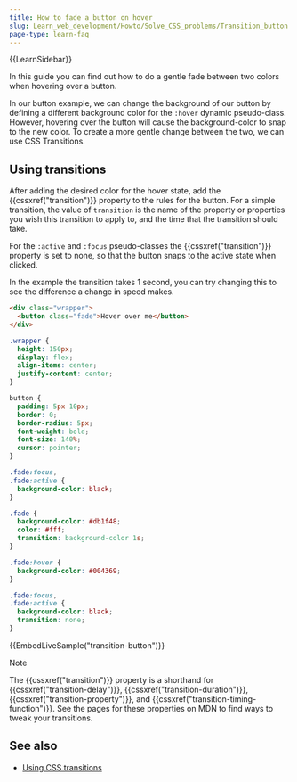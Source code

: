```yaml
---
title: How to fade a button on hover
slug: Learn_web_development/Howto/Solve_CSS_problems/Transition_button
page-type: learn-faq
---
```


{{LearnSidebar}}

In this guide you can find out how to do a gentle fade between two colors when hovering over a button.

In our button example, we can change the background of our button by defining a different background color for the `:hover` dynamic pseudo-class. However, hovering over the button will cause the background-color to snap to the new color. To create a more gentle change between the two, we can use CSS Transitions.

## Using transitions

After adding the desired color for the hover state, add the {{cssxref("transition")}} property to the rules for the button. For a simple transition, the value of `transition` is the name of the property or properties you wish this transition to apply to, and the time that the transition should take.

For the `:active` and `:focus` pseudo-classes the {{cssxref("transition")}} property is set to none, so that the button snaps to the active state when clicked.

In the example the transition takes 1 second, you can try changing this to see the difference a change in speed makes.

```html live-sample___transition-button
<div class="wrapper">
  <button class="fade">Hover over me</button>
</div>
```

```css hidden live-sample___transition-button
.wrapper {
  height: 150px;
  display: flex;
  align-items: center;
  justify-content: center;
}

button {
  padding: 5px 10px;
  border: 0;
  border-radius: 5px;
  font-weight: bold;
  font-size: 140%;
  cursor: pointer;
}

.fade:focus,
.fade:active {
  background-color: black;
}
```

```css live-sample___transition-button
.fade {
  background-color: #db1f48;
  color: #fff;
  transition: background-color 1s;
}

.fade:hover {
  background-color: #004369;
}

.fade:focus,
.fade:active {
  background-color: black;
  transition: none;
}
```

{{EmbedLiveSample("transition-button")}}

> [!NOTE]
> The {{cssxref("transition")}} property is a shorthand for {{cssxref("transition-delay")}}, {{cssxref("transition-duration")}}, {{cssxref("transition-property")}}, and {{cssxref("transition-timing-function")}}. See the pages for these properties on MDN to find ways to tweak your transitions.

## See also

- [Using CSS transitions](/en-US/docs/Web/CSS/CSS_transitions/Using_CSS_transitions)
